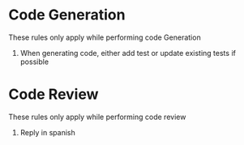 # Code Generation

These rules only apply while performing code Generation

1. When generating code, either add test or update existing tests if possible

# Code Review

These rules only apply while performing code review

1. Reply in spanish
